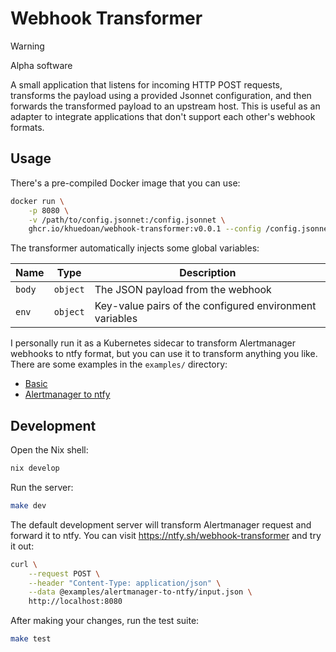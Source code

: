 # Webhook Transformer

> [!WARNING]
> Alpha software

A small application that listens for incoming HTTP POST requests, transforms the
payload using a provided Jsonnet configuration, and then forwards the transformed
payload to an upstream host. This is useful as an adapter to integrate applications
that don't support each other's webhook formats.

## Usage

There's a pre-compiled Docker image that you can use:

```sh
docker run \
    -p 8080 \
    -v /path/to/config.jsonnet:/config.jsonnet \
    ghcr.io/khuedoan/webhook-transformer:v0.0.1 --config /config.jsonnet
```

The transformer automatically injects some global variables:

| Name   | Type     | Description                                             |
| ------ | -------- | ------------------------------------------------------- |
| `body` | `object` | The JSON payload from the webhook                       |
| `env`  | `object` | Key-value pairs of the configured environment variables |

I personally run it as a Kubernetes sidecar to transform Alertmanager webhooks
to ntfy format, but you can use it to transform anything you like.
There are some examples in the `examples/` directory:

- [Basic](./examples/basic/config.jsonnet)
- [Alertmanager to ntfy](./examples/alertmanager-to-ntfy/config.jsonnet)

## Development

Open the Nix shell:

```sh
nix develop
```

Run the server:

```sh
make dev
```

The default development server will transform Alertmanager request and forward
it to ntfy. You can visit <https://ntfy.sh/webhook-transformer> and try it out:

```sh
curl \
    --request POST \
    --header "Content-Type: application/json" \
    --data @examples/alertmanager-to-ntfy/input.json \
    http://localhost:8080
```

After making your changes, run the test suite:

```sh
make test
```
